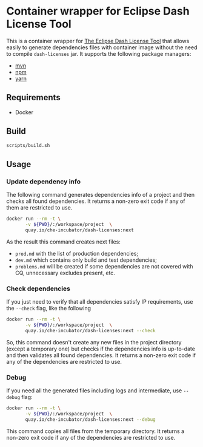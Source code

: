 # Container wrapper for Eclipse Dash License Tool

This is a container wrapper for [The Eclipse Dash License Tool](https://github.com/eclipse/dash-licenses) that allows easily to generate dependencies files with container image without the need to compile `dash-licenses` jar.
It supports the following package managers:
 - [mvn](https://maven.apache.org)
 - [npm](https://docs.npmjs.com)
 - [yarn](https://yarnpkg.com)

## Requirements

- Docker

## Build

```sh
scripts/build.sh
```

## Usage

### Update dependency info

The following command generates dependencies info of a project and then checks all found dependencies. It returns a non-zero exit code if any of them are restricted to use.
```sh
docker run --rm -t \
       -v ${PWD}/:/workspace/project  \
       quay.io/che-incubator/dash-licenses:next
```
As the result this command creates next files:
- `prod.md` with the list of production dependencies;
- `dev.md` which contains only build and test dependencies;
- `problems.md` will be created if some dependencies are not covered with CQ, unnecessary excludes present, etc.

### Check dependencies

If you just need to verify that all dependencies satisfy IP requirements, use the `--check` flag, like the following
```sh
docker run --rm -t \
       -v ${PWD}/:/workspace/project  \
       quay.io/che-incubator/dash-licenses:next --check
```

So, this command doesn't create any new files in the project directory (except a temporary one) but checks if the dependencies info is up-to-date and then validates all found dependencies. It returns a non-zero exit code if any of the dependencies are restricted to use.

### Debug

If you need all the generated files including logs and intermediate, use `--debug` flag:

```sh
docker run --rm -t \
       -v ${PWD}/:/workspace/project  \
       quay.io/che-incubator/dash-licenses:next --debug
```

This command copies all files from the temporary directory. It returns a non-zero exit code if any of the dependencies are restricted to use.
